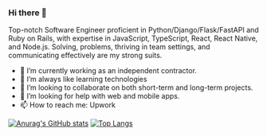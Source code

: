 ### Hi there 👋

Top-notch Software Engineer proficient in Python/Django/Flask/FastAPI and Ruby on Rails, with expertise in JavaScript, TypeScript, React, React Native, and Node.js. Solving, problems, thriving in team settings, and communicating effectively are my strong suits.

- 🔭 I’m currently working as an independent contractor.
- 🌱 I’m always like learning technologies
- 👯 I’m looking to collaborate on both short-term and long-term projects.
- 🤔 I’m looking for help with web and mobile apps.
- 📫 How to reach me: Upwork

[![Anurag's GitHub stats](https://github-readme-stats.vercel.app/api?username=jo-arciniegas&hide=contribs,prs&count_private=true&theme=prussian&show_icons=true)](https://github.com/jo-arciniegas/github-readme-stats)
[![Top Langs](https://github-readme-stats.vercel.app/api/top-langs/?username=jo-arciniegas&layout=compact&theme=prussian)](https://github.com/jo-arciniegas/github-readme-stats)

<!--
**johndandridge/johndandridge** is a ✨ _special_ ✨ repository because its `README.md` (this file) appears on your GitHub profile.

Here are some ideas to get you started:

- 🔭 I’m currently working on ...
- 🌱 I’m currently learning ...
- 👯 I’m looking to collaborate on ...
- 🤔 I’m looking for help with ...
- 💬 Ask me about ...
- 📫 How to reach me: ...
- 😄 Pronouns: ...
- ⚡ Fun fact: ...
-->
